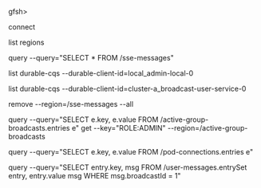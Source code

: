 gfsh>

connect

list regions

query --query="SELECT * FROM /sse-messages"

list durable-cqs --durable-client-id=local_admin-local-0

list durable-cqs --durable-client-id=cluster-a_broadcast-user-service-0

remove --region=/sse-messages --all

query --query="SELECT e.key, e.value FROM /active-group-broadcasts.entries e"
get --key="ROLE:ADMIN" --region=/active-group-broadcasts

query --query="SELECT e.key, e.value FROM /pod-connections.entries e"

query --query="SELECT entry.key, msg FROM /user-messages.entrySet entry, entry.value msg WHERE msg.broadcastId = 1"